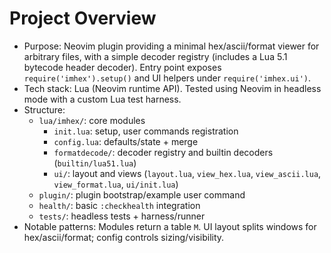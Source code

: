 # Project Overview

- Purpose: Neovim plugin providing a minimal hex/ascii/format viewer for arbitrary files, with a simple decoder registry (includes a Lua 5.1 bytecode header decoder). Entry point exposes `require('imhex').setup()` and UI helpers under `require('imhex.ui')`.
- Tech stack: Lua (Neovim runtime API). Tested using Neovim in headless mode with a custom Lua test harness.
- Structure:
  - `lua/imhex/`: core modules
    - `init.lua`: setup, user commands registration
    - `config.lua`: defaults/state + merge
    - `formatdecode/`: decoder registry and builtin decoders (`builtin/lua51.lua`)
    - `ui/`: layout and views (`layout.lua`, `view_hex.lua`, `view_ascii.lua`, `view_format.lua`, `ui/init.lua`)
  - `plugin/`: plugin bootstrap/example user command
  - `health/`: basic `:checkhealth` integration
  - `tests/`: headless tests + harness/runner
- Notable patterns: Modules return a table `M`. UI layout splits windows for hex/ascii/format; config controls sizing/visibility.
